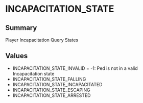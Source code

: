 # INCAPACITATION_STATE

## Summary
Player Incapacitation Query States

## Values
* INCAPACITATION_STATE_INVALID = -1: Ped is not in a valid Incapacitation state
* INCAPACITATION_STATE_FALLING
* INCAPACITATION_STATE_INCAPACITATED
* INCAPACITATION_STATE_ESCAPING
* INCAPACITATION_STATE_ARRESTED